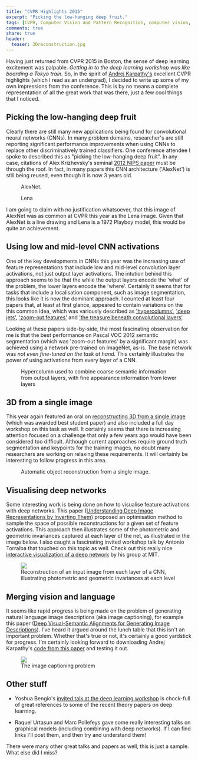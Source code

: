 ```yaml
---
title: "CVPR Highlights 2015"
excerpt: "Picking the low-hanging deep fruit."
tags: [CVPR, Computer Vision and Pattern Recognition, computer vision, deep learning, conference, Boston]
comments: true
share: true
header:
  teaser: 3Dreconstruction.jpg
---
```


Having just returned from CVPR 2015 in Boston, the sense of deep learning excitement was palpable. *Getting in to the deep learning workshop was like boarding a Tokyo train.* So, in the spirit of [Andrej Karpathy's](http://cs.stanford.edu/people/karpathy/) excellent CVPR highlights (which I read as an undergrad), I decided to write up some of my own impressions from the conference. This is by no means a complete representation of all the great work that was there, just a few cool things that I noticed.

## Picking the low-hanging deep fruit
Clearly there are still many new applications being found for convolutional neural networks (CNNs). In many problem domains, researcher's are still reporting significant performance improvements when using CNNs to replace other discriminatively trained classifiers. One conference attendee I spoke to described this as "picking the low-hanging deep fruit". In any case, citations of Alex Krizhevsky's seminal [2012 NIPS paper](http://papers.nips.cc/paper/4824-imagenet-classification-w) must be through the roof. In fact, in many papers this CNN architecture ('AlexNet') is still being reused, even though it is now 3 years old. 

<figure>
  <img src="{{ site.url }}{{ site.baseurl }}/images/alexnet2012-small.png" alt="">
  <figcaption>AlexNet.</figcaption>
</figure>

<figure class="align-right"> 
  <img src="{{ site.url }}{{ site.baseurl }}/images/lena.jpg" alt="">
  <figcaption>Lena</figcaption>
</figure>

I am going to claim with no justification whatsoever, that this image of AlexNet was as common at CVPR this year as the Lena image. Given that AlexNet is a line drawing and Lena is a 1972 Playboy model, this would be quite an achievement.


## Using low and mid-level CNN activations

One of the key developments in CNNs this year was the increasing use of feature representations that include low and mid-level convolution layer activations, not just output layer activations. The intution behind this approach seems to be that the while the output layers encode the 'what' of the problem, the lower layers encode the 'where'. Certainly it seems that for tasks that include a localisation component, such as image segmentation, this looks like it is now the dominant approach. I counted at least four papers that, at least at first glance, appeared to contain variations on the this common idea, which was variously described as ['hypercolumns'](http://www.cv-foundation.org/openaccess/content_cvpr_2015/papers/Hariharan_Hypercolumns_for_Object_2015_CVPR_paper.pdf), ['deep jets'](http://www.cv-foundation.org/openaccess/content_cvpr_2015/papers/Long_Fully_Convolutional_Networks_2015_CVPR_paper.pdf), ['zoom-out features'](http://www.cv-foundation.org/openaccess/content_cvpr_2015/papers/Mostajabi_Feedforward_Semantic_Segmentation_2015_CVPR_paper.pdf) and ['the treasure beneath convolutional layers'](http://www.cv-foundation.org/openaccess/content_cvpr_2015/papers/Liu_The_Treasure_Beneath_2015_CVPR_paper.pdf). 

Looking at these papers side-by-side, the most fascinating observation for me is that the best performance on Pascal VOC 2012 semantic segmentation (which was 'zoom-out features' by a significant margin) was achieved using a network pre-trained on ImageNet, as-is. The base network was *not even fine-tuned on the task at hand.* This certainly illustrates the power of using activations from every layer of a CNN.

<figure class="align-right"> 
  <img src="{{ site.url }}{{ site.baseurl }}/images/hypercolumn.jpg" alt="">
  <figcaption>Hypercolumn used to combine coarse semantic information from output layers, with fine appearance information from lower layers</figcaption>
</figure>

## 3D from a single image

This year again featured an oral on [reconstructing 3D from a single image](http://www.cv-foundation.org/openaccess/content_cvpr_2015/papers/Kar_Category-Specific_Object_Reconstruction_2015_CVPR_paper.pdf) (which was awarded best student paper) and also included a full day workshop on this task as well. It certainly seems that there is increasing attention focused on a challenge that only a few years ago would have been considered too difficult. Although current approaches require ground truth segmentation and keypoints for the training images, no doubt many researchers are working on relaxing these requirements. It will certainly be interesting to follow progress in this area.

<figure>
    <img src="{{ site.url }}{{ site.baseurl }}/images/3Dreconstruction.jpg" alt="">
    <figcaption>Automatic object reconstruction from a single image.</figcaption>
</figure>


## Visualising deep networks

Some interesting work is being done on how to visualise feature activations with deep networks. This paper ([Understanding Deep Image Representations by Inverting Them](http://www.cv-foundation.org/openaccess/content_cvpr_2015/papers/Mahendran_Understanding_Deep_Image_2015_CVPR_paper.pdf)) proposed an optimisation method to sample the space of possible reconstructions for a given set of feature activations. This approach then illustrates some of the photometric and geometric invariances captured at each layer of the net, as illustrated in the image below. I also caught a fascinating invited workshop talk by Antonio Torralba that touched on this topic as well. Check out this really nice [interactive visualization of a deep network](http://people.csail.mit.edu/torralba/research/drawCNN/drawNet.html?path=imagenetCNN) by his group at MIT.

<figure>
    <img src="{{ site.url }}{{ site.baseurl }}/images/visualise.jpg">
    <figcaption>Reconstruction of an input image from each layer of a CNN, illustrating photometric and geometric invariances at each level</figcaption>
</figure>


## Merging vision and language

It seems like rapid progress is being made on the problem of generating natural language image descriptions (aka image captioning), for example this paper ([Deep Visual-Semantic Alignments for Generating Image Descriptions](http://www.cv-foundation.org/openaccess/content_cvpr_2015/papers/Karpathy_Deep_Visual-Semantic_Alignments_2015_CVPR_paper.pdf)). I've heard it argued around the lunch table that this isn't an important problem. Whether that's true or not, it's certainly a good yardstick for progress. I'm certainly looking forward to downloading Andrej Karpathy's [code from this paper](http://cs.stanford.edu/people/karpathy/deepimagesent/) and testing it out.
<figure>
    <img src="{{ site.url }}{{ site.baseurl }}/images/captioning.jpg">
    <figcaption>The image captioning problem</figcaption>
</figure>

## Other stuff

* Yoshua Bengio's [invited talk at the deep learning workshop](http://www.iro.umontreal.ca/~bengioy/yoshua_en/talks.html) is chock-full of great references to some of the recent theory papers on deep learning.

* Raquel Urtasun and Marc Pollefeys gave some really interesting talks on graphical models (including combining with deep networks). If I can find links I'll post them, and then try and understand them!


There were many other great talks and papers as well, this is just a sample. What else did I miss?













